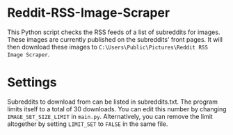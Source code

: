 # Reddit-RSS-Image-Scraper
This Python script checks the RSS feeds of a list of subreddits for images. These images are currently published on the subreddits' front pages. It will then download these images to `C:\Users\Public\Pictures\Reddit RSS Image Scraper`.

# Settings
Subreddits to download from can be listed in subreddits.txt.
The program limits itself to a total of 30 downloads. You can edit this number by changing `IMAGE_SET_SIZE_LIMIT` in `main.py`. Alternatively, you can remove the limit altogether by setting `LIMIT_SET` to `FALSE` in the same file.